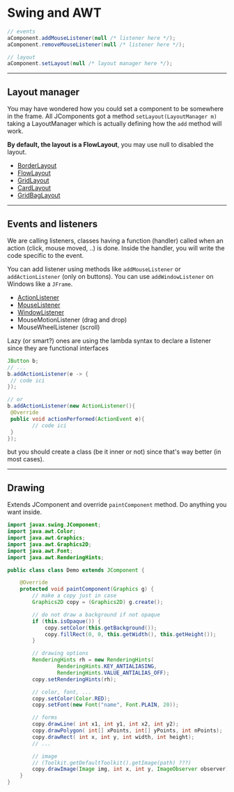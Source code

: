 # Swing and AWT

```java
// events
aComponent.addMouseListener(null /* listener here */);
aComponent.removeMouseListener(null /* listener here */);

// layout
aComponent.setLayout(null /* layout manager here */);
```

<hr class="sl">

## Layout manager

You may have wondered how you could set a component to be somewhere in the frame. All JComponents got a method `setLayout(LayoutManager m)` taking a LayoutManager which is actually defining how the `add` method will work.

**By default, the layout is a FlowLayout**, you may use null to disabled the layout.

* [BorderLayout](layoutr-layout.md)
* [FlowLayout](layoutlayout.md)
* [GridLayout](layoutlayout.md)
* [CardLayout](layoutlayout.md)
* [GridBagLayout](layoutbag-layout.md)

<hr class="sr">

## Events and listeners

We are calling listeners, classes having a function (handler) called when an action (click, mouse moved, ..) is done. Inside the handler, you will write the code specific to the event.

You can add listener using methods like `addMouseListener` or `addActionListener` (only on buttons). You can use `addWindowListener` on Windows like a `JFrame`.

* [ActionListener](listenersn-listener.md)
* [MouseListener](listeners-listener.md)
* [WindowListener](listenersw-listener.md)
* MouseMotionListener (drag and drop)
* MouseWheelListener (scroll)

Lazy (or smart?) ones are using the lambda syntax to declare a listener since they are functional interfaces

```java
JButton b;
// ...
b.addActionListener(e -> {
 // code ici
});

// or
b.addActionListener(new ActionListener(){
 @Override
 public void actionPerformed(ActionEvent e){
        // code ici
 }
});
```

but you should create a class (be it inner or not) since that's way better (in most cases).

<hr class="sl">

## Drawing

Extends JComponent and override `paintComponent` method. Do anything you want inside.

```java
import javax.swing.JComponent;
import java.awt.Color;
import java.awt.Graphics;
import java.awt.Graphics2D;
import java.awt.Font;
import java.awt.RenderingHints;

public class class Demo extends JComponent {

    @Override
    protected void paintComponent(Graphics g) {
        // make a copy just in case
        Graphics2D copy = (Graphics2D) g.create();

        // do not draw a background if not opaque
        if (this.isOpaque()) {
            copy.setColor(this.getBackground());
            copy.fillRect(0, 0, this.getWidth(), this.getHeight());
        }

        // drawing options
        RenderingHints rh = new RenderingHints(
                RenderingHints.KEY_ANTIALIASING,
                RenderingHints.VALUE_ANTIALIAS_OFF);
        copy.setRenderingHints(rh);

        // color, font, ...
        copy.setColor(Color.RED);
        copy.setFont(new Font("name", Font.PLAIN, 20));

        // forms
        copy.drawLine( int x1, int y1, int x2, int y2);
        copy.drawPolygon( int[] xPoints, int[] yPoints, int nPoints);
        copy.drawRect( int x, int y, int width, int height);
        // ...

        // image
        // (Toolkit.getDefaultToolkit().getImage(path) ???)
        copy.drawImage(Image img, int x, int y, ImageObserver observer)
    }
}
```